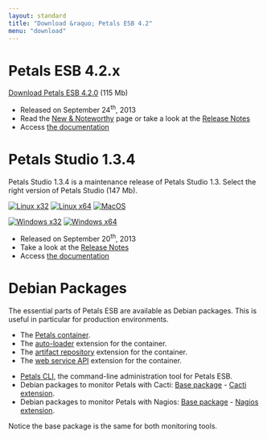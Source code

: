 ```yaml
---
layout: standard
title: "Download &raquo; Petals ESB 4.2"
menu: "download"
---
```


# Petals ESB 4.2.x

[Download Petals ESB 4.2.0](http://repository.ow2.org/nexus/content/groups/public/org/ow2/petals/petals-esb-enterprise-edition/4.2.0/petals-esb-enterprise-edition-4.2.0.zip "Petals ESB 4.2.0") (115 Mb)

- Released on September 24<sup>th</sup>, 2013
- Read the [New & Noteworthy](http://www.petalslink.com/en/news/latest/new-release-petals-esb-42) page or take a look at the [Release Notes](https://jira.petalslink.com/secure/IssueNavigator.jspa?mode=hide&requestId=10174)
- Access [the documentation](https://doc.petalslink.com/display/petalsesb42/Petals+ESB+4.2)

# Petals Studio 1.3.4

Petals Studio 1.3.4 is a maintenance release of Petals Studio 1.3.
Select the right version of Petals Studio (147 Mb).

<a href="http://download.petalslink.com/petals-studio/Petals-Studio--1.3.4--linux.gtk.x86.zip"><img alt="Linux x32" src="/resources/images/linux_32.png" /></a>
<a href="http://download.petalslink.com/petals-studio/Petals-Studio--1.3.4--linux.gtk.x86_64.zip"><img alt="Linux x64" src="/resources/images/linux_64.png" /></a>
<a href="http://download.petalslink.com/petals-studio/Petals-Studio--1.3.4--macosx.cocoa.x86_64.zip"><img alt="MacOS" src="/resources/images/mac.png" /></a><br />

<a href="http://download.petalslink.com/petals-studio/Petals-Studio--1.3.4--win32.win32.x86.zip"><img alt="Windows x32" src="/resources/images/windows_32.png"/></a>
<a href="http://download.petalslink.com/petals-studio/Petals-Studio--1.3.4--win32.win32.x86_64.zip"><img alt="Windows x64" src="/resources/images/windows_64.png"/></a>

- Released on September 20<sup>th</sup>, 2013
- Take a look at the [Release Notes](https://jira.petalslink.com/secure/ReleaseNote.jspa?projectId=10070&version=10402)
- Access [the documentation](https://doc.petalslink.com/display/petalsstudio13/Petals+Studio+1.3)

# Debian Packages

The essential parts of Petals ESB are available as Debian packages.
This is useful in particular for production environments.

- The [Petals container](http://repository.ow2.org/nexus/content/groups/public/org/ow2/petals/petals-esb-default-deb/4.2.0-1.0/petals-esb-default-deb-4.2.0-1.0.deb).
- The [auto-loader](http://repository.ow2.org/nexus/content/groups/public/org/ow2/petals/petals-autoloader/1.0.0/petals-autoloader-1.0.0.deb) extension for the container.
- The [artifact repository](http://repository.ow2.org/nexus/content/groups/public/org/ow2/petals/petals-artifactrepository-impl/1.0.0/petals-artifactrepository-impl-1.0.0.deb) extension for the container.
- The [web service API](http://repository.ow2.org/nexus/content/groups/public/org/ow2/petals/petals-ws-api/1.0.0/petals-ws-api-1.0.0.deb) extension for the container.

<!-- -->

- [Petals CLI](http://repository.ow2.org/nexus/content/groups/public/org/ow2/petals/petals-cli-distrib-deb/2.1.1-1.0/petals-cli-distrib-deb-2.1.1-1.0.deb), the command-line administration tool for Petals ESB.
- Debian packages to monitor Petals with Cacti:
[Base package](http://repository.ow2.org/nexus/content/groups/public/org/ow2/petals/petals-cli-cmd-monitoring-deb/1.0.0-1.0/petals-cli-cmd-monitoring-deb-1.0.0-1.0.deb) -
[Cacti extension](http://repository.ow2.org/nexus/content/groups/public/org/ow2/petals/petals-cli-cmd-monitoring-mo-cacti-deb/1.0.0-1.0/petals-cli-cmd-monitoring-mo-cacti-deb-1.0.0-1.0.deb).
- Debian packages to monitor Petals with Nagios:
[Base package](http://repository.ow2.org/nexus/content/groups/public/org/ow2/petals/petals-cli-cmd-monitoring-deb/1.0.0-1.0/petals-cli-cmd-monitoring-deb-1.0.0-1.0.deb) -
[Nagios extension](http://repository.ow2.org/nexus/content/groups/public/org/ow2/petals/petals-cli-cmd-monitoring-so-nagios-deb/1.0.0-1.0/petals-cli-cmd-monitoring-so-nagios-deb-1.0.0-1.0.deb).

Notice the base package is the same for both monitoring tools.

